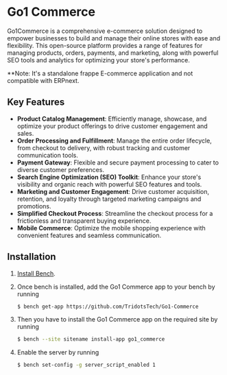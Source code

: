 # Go1 Commerce

Go1Commerce is a comprehensive e-commerce solution designed to empower businesses to build and manage their online stores with ease and flexibility. This open-source platform provides a range of features for managing products, orders, payments, and marketing, along with powerful SEO tools and analytics for optimizing your store's performance.


**Note: It's a standalone frappe E-commerce application and not compatible with ERPnext. 


## Key Features

- **Product Catalog Management**: Efficiently manage, showcase, and optimize your product offerings to drive customer engagement and sales.
- **Order Processing and Fulfillment**: Manage the entire order lifecycle, from checkout to delivery, with robust tracking and customer communication tools.
- **Payment Gateway**: Flexible and secure payment processing to cater to diverse customer preferences.
- **Search Engine Optimization (SEO) Toolkit**: Enhance your store's visibility and organic reach with powerful SEO features and tools.
- **Marketing and Customer Engagement**: Drive customer acquisition, retention, and loyalty through targeted marketing campaigns and promotions.
- **Simplified Checkout Process**: Streamline the checkout process for a frictionless and transparent buying experience.
- **Mobile Commerce**: Optimize the mobile shopping experience with convenient features and seamless communication.


## Installation

1. [Install Bench](https://github.com/frappe/bench#installation).

2. Once bench is installed, add the Go1 Commerce app to your bench by running

    ```sh
    $ bench get-app https://github.com/TridotsTech/Go1-Commerce
    ```

3. Then you have to install the Go1 Commerce app on the required site by running

    ```sh
    $ bench --site sitename install-app go1_commerce
    ```
    
4. Enable the server by running
    
     ```sh
    $ bench set-config -g server_script_enabled 1
    ```
